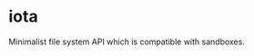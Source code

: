# iota

Minimalist file system API which is compatible with sandboxes.

<!--

#region(BADGES)
[![Build status for package/iota](https://github.com/matanlurey/pub.lurey.dev/actions/workflows/package_iota.yaml/badge.svg)](https://github.com/matanlurey/pub.lurey.dev/actions/workflows/package_iota.yaml)
[![Pub version for package/iota](https://img.shields.io/pub/v/iota)](https://pub.dev/packages/iota)
[![Dart documentation for package/iota](https://img.shields.io/badge/dartdoc-reference-blue.svg)](https://pub.dev/documentation/iota)
[![GitHub Issues for package/iota](https://img.shields.io/github/issues/matanlurey/pub.lurey.dev/pkg-iota?label=issues)](https://github.com/matanlurey/pub.lurey.dev/issues?q=is%3Aopen+is%3Aissue+label%3Apkg-iota)

#endregion

-->
